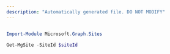 ```yaml
---
description: "Automatically generated file. DO NOT MODIFY"
---
```


```powershell

Import-Module Microsoft.Graph.Sites

Get-MgSite -SiteId $siteId

```